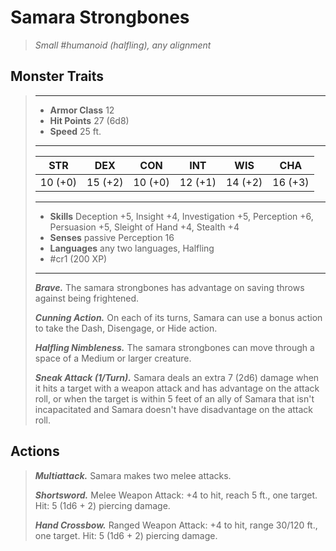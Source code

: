 # Samara Strongbones
>*Small #humanoid (halfling), any alignment*
## Monster Traits
>___
>- **Armor Class** 12
>- **Hit Points** 27 (6d8)
>- **Speed** 25 ft. 
>___
>|STR|DEX|CON|INT|WIS|CHA|
>|:---:|:---:|:---:|:---:|:---:|:---:|
>|10 (+0)|15 (+2)|10 (+0)|12 (+1)|14 (+2)|16 (+3)|
>___
>- **Skills** Deception +5, Insight +4, Investigation +5, Perception +6, Persuasion +5, Sleight of Hand +4, Stealth +4
>- **Senses** passive Perception 16
>- **Languages** any two languages, Halfling
>- #cr1 (200 XP)
>___
>***Brave.*** The samara strongbones has advantage on saving throws against being frightened.  
>
>***Cunning Action.*** On each of its turns, Samara can use a bonus action to take the Dash, Disengage, or Hide action.  
>
>***Halfling Nimbleness.*** The samara strongbones can move through a space of a Medium or larger creature.  
>
>***Sneak Attack (1/Turn).*** Samara deals an extra 7 (2d6) damage when it hits a target with a weapon attack and has advantage on the attack roll, or when the target is within 5 feet of an ally of Samara that isn't incapacitated and Samara doesn't have disadvantage on the attack roll.  
>
## Actions
>***Multiattack.*** Samara makes two melee attacks.  
>
>***Shortsword.*** Melee Weapon Attack: +4 to hit, reach 5 ft., one target. Hit: 5 (1d6 + 2) piercing damage.  
>
>***Hand Crossbow.*** Ranged Weapon Attack: +4 to hit, range 30/120 ft., one target. Hit: 5 (1d6 + 2) piercing damage.